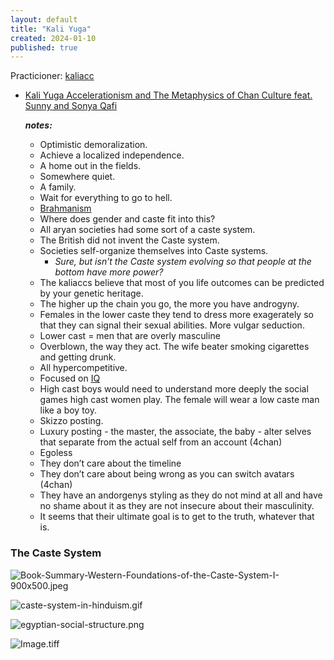 ```yaml
---
layout: default
title: "Kali Yuga"
created: 2024-01-10
published: true
---
```


Practicioner: [kaliacc](https://www.urbandictionary.com/define.php?term=kaliacc)

- [Kali Yuga Accelerationism and The Metaphysics of Chan Culture feat. Sunny and Sonya Qafi](https://soundcloud.com/user-552468568/kaliacc)

   ***notes:***

   - Optimistic demoralization.
   - Achieve a localized independence.
   - A home out in the fields.
   - Somewhere quiet.
   - A family.
   - Wait for everything to go to hell.
   - [Brahmanism](https://wikipedia.org/wiki/Brahmanism)
   - Where does gender and caste fit into this?
   - All aryan societies had some sort of a caste system.
   - The British did not invent the Caste system.
   - Societies self-organize themselves into Caste systems.
      - *Sure, but isn’t the Caste system evolving so that people at the bottom have more power?*
   - The kaliaccs believe that most of you life outcomes can be predicted by your genetic heritage.
   - The higher up the chain you go, the more you have androgyny.
   - Females in the lower caste they tend to dress more exagerately so that they can signal their sexual abilities. More vulgar seduction.
   - Lower cast = men that are overly masculine
   - Overblown, the way they act. The wife beater smoking cigarettes and getting drunk.
   - All hypercompetitive.
   - Focused on [IQ](craftdocs://open?blockId=BBB30A2B-D98F-4789-A7A9-A6E79C5142AD&spaceId=78991a71-3e99-e195-9b3c-47bb26f1e234)
   - High cast boys would need to understand more deeply the social games high cast women play. The female will wear a low caste man like a boy toy.
   - Skizzo posting.
   - Luxury posting - the master, the associate, the baby - alter selves that separate from the actual self from an account (4chan)
   - Egoless
   - They don’t care about the timeline
   - They don’t care about being wrong as you can switch avatars (4chan)
   - They have an andorgenys styling as they do not mind at all and have no shame about it as they are not insecure about their masculinity.
   - It seems that their ultimate goal is to get to the truth, whatever that is.

### The Caste System

![Book-Summary-Western-Foundations-of-the-Caste-System-I-900x500.jpeg](https://res.craft.do/user/full/78991a71-3e99-e195-9b3c-47bb26f1e234/doc/B16B2C30-BCE0-4071-A735-5FCE53664170/078A6F55-F4D0-4610-BC87-405908656D07_2/BtS5RDB0hXuF1fbyGiyk9OQsLoTa6q0AgPhf0DeTap8z/Book-Summary-Western-Foundations-of-the-Caste-System-I-900x500.jpeg)

![caste-system-in-hinduism.gif](https://res.craft.do/user/full/78991a71-3e99-e195-9b3c-47bb26f1e234/doc/B16B2C30-BCE0-4071-A735-5FCE53664170/FCA79D44-312C-4484-A171-ED48BB58EA88_2/3zmJCgyd4srw5jCY3Txi6Eeu0hQzAgfWjiMpbxoxMU0z/caste-system-in-hinduism.gif)

![egyptian-social-structure.png](https://res.craft.do/user/full/78991a71-3e99-e195-9b3c-47bb26f1e234/doc/B16B2C30-BCE0-4071-A735-5FCE53664170/14287BF1-A9C7-49E3-9070-A3ECE78EDDFE_2/wjzu2p2S3phC1yEAc4718FPeRHMxOy3eawCSvH9rwkwz/egyptian-social-structure.png)

![Image.tiff](https://res.craft.do/user/full/78991a71-3e99-e195-9b3c-47bb26f1e234/doc/B16B2C30-BCE0-4071-A735-5FCE53664170/EB8FEA4D-9B0A-4D56-BED9-FC16FCBC84D1_2/XHXM0gc7HohqixdarTg1aqoyuFUlKc3TEQkPMzwUtD8z/Image.tiff)

